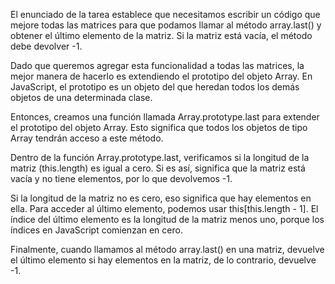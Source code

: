 El enunciado de la tarea establece que necesitamos escribir un código que mejore todas las matrices para que podamos llamar al método array.last() y obtener el último elemento de la matriz. Si la matriz está vacía, el método debe devolver -1.

Dado que queremos agregar esta funcionalidad a todas las matrices, la mejor manera de hacerlo es extendiendo el prototipo del objeto Array. En JavaScript, el prototipo es un objeto del que heredan todos los demás objetos de una determinada clase.

Entonces, creamos una función llamada Array.prototype.last para extender el prototipo del objeto Array. Esto significa que todos los objetos de tipo Array tendrán acceso a este método.

Dentro de la función Array.prototype.last, verificamos si la longitud de la matriz (this.length) es igual a cero. Si es así, significa que la matriz está vacía y no tiene elementos, por lo que devolvemos -1.

Si la longitud de la matriz no es cero, eso significa que hay elementos en ella. Para acceder al último elemento, podemos usar this[this.length - 1]. El índice del último elemento es la longitud de la matriz menos uno, porque los índices en JavaScript comienzan en cero.

Finalmente, cuando llamamos al método array.last() en una matriz, devuelve el último elemento si hay elementos en la matriz, de lo contrario, devuelve -1.